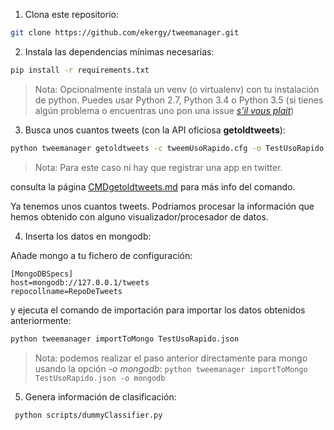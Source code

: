 1. Clona este repositorio:

```bash
git clone https://github.com/ekergy/tweemanager.git
```

2. Instala las dependencias mínimas necesarias:

```bash
pip install -r requirements.txt
```

> Nota: Opcionalmente instala un venv (o virtualenv) con tu instalación de python. Puedes usar Python 2.7, Python 3.4 o Python 3.5 (si tienes algún problema o encuentras uno pon una issue [*s’il vous plait*](https://github.com/ekergy/tweemanager/issues))


3. Busca unos cuantos tweets (con la API oficiosa **getoldtweets**):

```bash
python tweemanager getoldtweets -c tweemUsoRapido.cfg -o TestUsoRapido.json
```

> Nota: Para este caso ni hay que registrar una app en twitter.

consulta la página [CMDgetoldtweets.md](./CMDgetoldtweets.md) para más info del comando.

Ya tenemos unos cuantos tweets. Podriamos procesar la información que hemos obtenido con alguno visualizador/procesador de datos.

4. Inserta los datos en mongodb:

Añade mongo a tu fichero de configuración:
```
[MongoDBSpecs]
host=mongodb://127.0.0.1/tweets
repocollname=RepoDeTweets
```

y ejecuta el comando de importación para importar los datos obtenidos anteriormente:
```bash
python tweemanager importToMongo TestUsoRapido.json
```

> Nota: podemos realizar el paso anterior directamente para mongo usando la opción *-o mongodb*: ```python tweemanager importToMongo TestUsoRapido.json -o mongodb```

5. Genera información de clasificación:

```bash
 python scripts/dummyClassifier.py
```